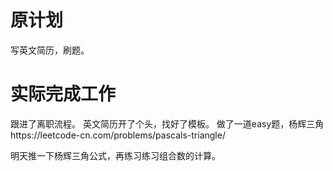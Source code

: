 # 原计划
写英文简历，刷题。

# 实际完成工作
跟进了离职流程。
英文简历开了个头，找好了模板。
做了一道easy题，杨辉三角https://leetcode-cn.com/problems/pascals-triangle/


明天推一下杨辉三角公式，再练习练习组合数的计算。
